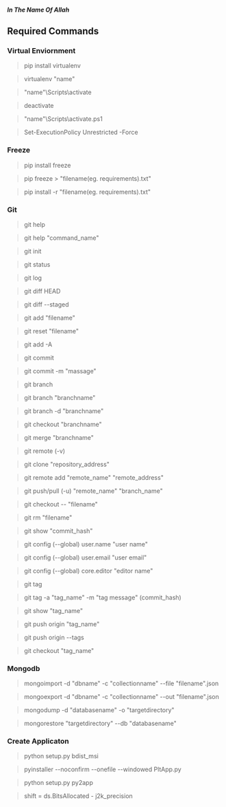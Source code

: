 ##### In The Name Of Allah


## Required Commands


### Virtual Enviornment

>pip install virtualenv

>virtualenv "name"

>"name"\Scripts\activate

>deactivate

>"name"\Scripts\activate.ps1

>Set-ExecutionPolicy Unrestricted -Force


### Freeze

>pip install freeze

>pip freeze > "filename(eg. requirements).txt"

>pip install -r "filename(eg. requirements).txt"


### Git

>git help

>git help "command_name"


>git init

>git status

>git log

>git diff HEAD

>git diff --staged


>git add "filename"

>git reset "filename"

>git add -A


>git commit

>git commit -m "massage"


>git branch

>git branch "branchname"

>git branch -d "branchname"

>git checkout "branchname"

>git merge "branchname"


>git remote (-v)

>git clone "repository_address"

>git remote add "remote_name" "remote_address"

>git push/pull (-u) "remote_name" "branch_name"


>git checkout -- "filename"

>git rm "filename"

>git show "commit_hash"


>git config (--global) user.name "user name"

>git config (--global) user.email "user email"

>git config (--global) core.editor "editor name"


>git tag

>git tag -a "tag_name" -m "tag message" (commit_hash)

>git show "tag_name"

>git push origin "tag_name"

>git push origin --tags

>git checkout "tag_name"



### Mongodb

>mongoimport -d "dbname" -c "collectionname" --file "filename".json

>mongoexport -d "dbname" -c "collectionname" --out "filename".json

>mongodump -d "databasename" -o "targetdirectory"

>mongorestore "targetdirectory" --db "databasename"



### Create Applicaton

>python setup.py bdist_msi

>pyinstaller --noconfirm --onefile --windowed PltApp.py

>python setup.py py2app

>shift = ds.BitsAllocated - j2k_precision
